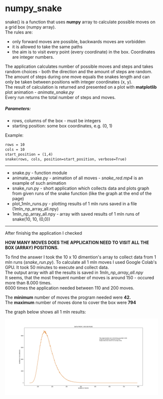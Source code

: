 # numpy_snake

snake() is a function that uses **numpy** array to calculate possible moves on a grid box (numpy array).<br>
The rules are: 
- only forward moves are possible, backwards moves are vorbidden 
- it is allowed to take the same paths
- the aim is to visit every point (every coordinate) in the box. Coordinates are integer numbers.

The application calculates number of possible moves and steps and takes random choices - 
both the direction and the amount of steps are random.
The amount of steps during one move equals the snakes length and can only be taken between positions 
with integer coordinates (x, y).<br>
The result of calculation is returned and presented on a plot with **matplotlib** plot animation - _animate_snake.py_ <br>
Every run returns the total number of steps and moves.

##### Parameters: 

- rows, columns of the box - must be integers
- starting position: some box coordinates, e.g. (0, 1)

Example:
```
rows = 10
cols = 10
start_position = (1,4)
snake(rows, cols, position=start_position, verbose=True)
```
----
- snake.py - function module
- animate_snake.py - animation of all moves - _snake_red.mp4_ is an example of such animation
- snake_run.py - short application which collects data and plots graph from given runs of the snake function (like the graph at the end of the page)
- plot_1mln_runs.py - plotting results of 1 mln runs saved in a file (1mln_np_array_all.npy)
- 1mln_np_array_all.npy - array with saved results of 1 mln runs of snake(10, 10, (0,0))
----
After finishig the application I checked

**HOW MANY MOVES DOES THE APPLICATION NEED TO VISIT ALL THE BOX (ARRAY) POSITIONS.**

To find the answer I took the 10 x 10 dimention's array to collect data from 1 mln runs (_snake_run.py_).
To calculate all 1 mln moves I used Google Colab's GPU. It took 50 minutes to execute and collect data.<br>
The output array with all the results is saved in _1mln_np_array_all.npy_<br>
It seems, that the most frequent number of moves is around 150 - occured more than 8.000 times.<br>
6000 times the application needed between 110 and 200 moves.

The **minimum** number of moves the program needed were **42.**<br>
The **maximum** number of moves done to cover the box were  **794**

The graph below shows all 1 mln results:

![Number of moves plot](snake_plot_1mln.png)

